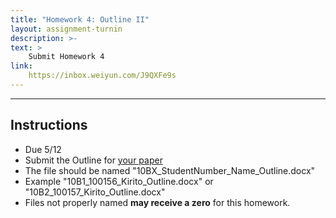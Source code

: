 ```yaml
---
title: "Homework 4: Outline II"
layout: assignment-turnin
description: >-
text: >
    Submit Homework 4
link: 
    https://inbox.weiyun.com/J9QXFe9s
---
```

---
## Instructions
- Due 5/12
- Submit the  Outline for [your paper](/sks/spring2024/10B-english/assignment3)
- The file should be named "10BX_StudentNumber_Name_Outline.docx"
- Example "10B1_100156_Kirito_Outline.docx" or "10B2_100157_Kirito_Outline.docx"
- Files not properly named **may receive a zero** for this homework. 

